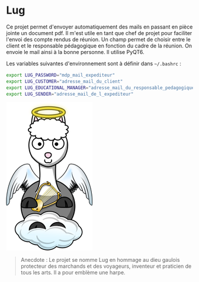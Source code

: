 # Lug 

Ce projet permet d'envoyer automatiquement des mails en passant en pièce jointe un document pdf.
Il m'est utile en tant que chef de projet pour faciliter l'envoi des compte rendus de réunion. Un champ permet de choisir entre le client et le responsable pédagogique en fonction du cadre de la réunion. On envoie le mail ainsi à la bonne personne. Il utilise PyQT6. 

Les variables suivantes d'environnement sont à définir dans `~/.bashrc` : 
```bash
export LUG_PASSWORD="mdp_mail_expediteur"
export LUG_CUSTOMER="adresse_mail_du_client"
export LUG_EDUCATIONAL_MANAGER="adresse_mail_du_responsable_pedagogique"
export LUG_SENDER="adresse_mail_de_l_expediteur"
```

![logo](logo.png)

> Anecdote : Le projet se nomme Lug en hommage au dieu gaulois protecteur des marchands et des voyageurs, inventeur et praticien de tous les arts. Il a pour emblème une harpe.